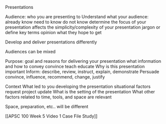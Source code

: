 Presentations

Audience:
	who you are presenting to
		Understand what your audience:
			already know
			need to know
			do not know
		determine the focus of your presentation
		affects the simplicity/complexity of your presentation
			jargon or define key terms
		opinion
			what they hope to get

Develop and deliver presentations differently

Audiences can be mixed


Purpose:
	goal and reasons for delivering your presentation
	what information and how to convey
		convince
		teach
		educate
	Why is this presentation important
	Inform:
		describe, review, instruct, explain, demonstrate
	Persuade
		convince, influence, recommend, change, justify

Context
	What led to you developing the presentation
		situational factors
			request
			project update
	What is the setting of the presentation
	What other factors related to time, tools, and space are relevant

Space, preparation, etc.. will be different


[[APSC 100 Week 5 Video 1 Case File Study]]